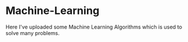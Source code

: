 # Machine-Learning
Here I've uploaded some Machine Learning Algorithms which is used to solve many problems.  
